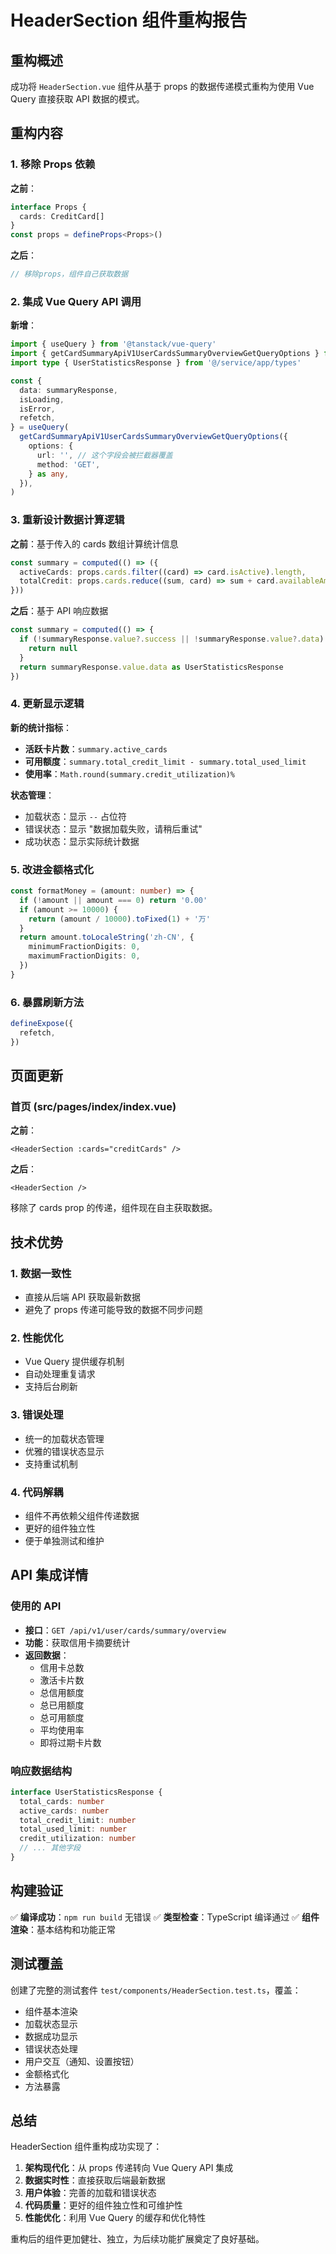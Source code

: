 # HeaderSection 组件重构报告

## 重构概述

成功将 `HeaderSection.vue` 组件从基于 props 的数据传递模式重构为使用 Vue Query 直接获取 API 数据的模式。

## 重构内容

### 1. 移除 Props 依赖

**之前**：

```typescript
interface Props {
  cards: CreditCard[]
}
const props = defineProps<Props>()
```

**之后**：

```typescript
// 移除props，组件自己获取数据
```

### 2. 集成 Vue Query API 调用

**新增**：

```typescript
import { useQuery } from '@tanstack/vue-query'
import { getCardSummaryApiV1UserCardsSummaryOverviewGetQueryOptions } from '@/service/app/v1Yonghugongneng.vuequery'
import type { UserStatisticsResponse } from '@/service/app/types'

const {
  data: summaryResponse,
  isLoading,
  isError,
  refetch,
} = useQuery(
  getCardSummaryApiV1UserCardsSummaryOverviewGetQueryOptions({
    options: {
      url: '', // 这个字段会被拦截器覆盖
      method: 'GET',
    } as any,
  }),
)
```

### 3. 重新设计数据计算逻辑

**之前**：基于传入的 cards 数组计算统计信息

```typescript
const summary = computed(() => ({
  activeCards: props.cards.filter((card) => card.isActive).length,
  totalCredit: props.cards.reduce((sum, card) => sum + card.availableAmount, 0),
}))
```

**之后**：基于 API 响应数据

```typescript
const summary = computed(() => {
  if (!summaryResponse.value?.success || !summaryResponse.value?.data) {
    return null
  }
  return summaryResponse.value.data as UserStatisticsResponse
})
```

### 4. 更新显示逻辑

**新的统计指标**：

- **活跃卡片数**：`summary.active_cards`
- **可用额度**：`summary.total_credit_limit - summary.total_used_limit`
- **使用率**：`Math.round(summary.credit_utilization)%`

**状态管理**：

- 加载状态：显示 `--` 占位符
- 错误状态：显示 "数据加载失败，请稍后重试"
- 成功状态：显示实际统计数据

### 5. 改进金额格式化

```typescript
const formatMoney = (amount: number) => {
  if (!amount || amount === 0) return '0.00'
  if (amount >= 10000) {
    return (amount / 10000).toFixed(1) + '万'
  }
  return amount.toLocaleString('zh-CN', {
    minimumFractionDigits: 0,
    maximumFractionDigits: 0,
  })
}
```

### 6. 暴露刷新方法

```typescript
defineExpose({
  refetch,
})
```

## 页面更新

### 首页 (src/pages/index/index.vue)

**之前**：

```vue
<HeaderSection :cards="creditCards" />
```

**之后**：

```vue
<HeaderSection />
```

移除了 cards prop 的传递，组件现在自主获取数据。

## 技术优势

### 1. 数据一致性

- 直接从后端 API 获取最新数据
- 避免了 props 传递可能导致的数据不同步问题

### 2. 性能优化

- Vue Query 提供缓存机制
- 自动处理重复请求
- 支持后台刷新

### 3. 错误处理

- 统一的加载状态管理
- 优雅的错误状态显示
- 支持重试机制

### 4. 代码解耦

- 组件不再依赖父组件传递数据
- 更好的组件独立性
- 便于单独测试和维护

## API 集成详情

### 使用的 API

- **接口**：`GET /api/v1/user/cards/summary/overview`
- **功能**：获取信用卡摘要统计
- **返回数据**：
  - 信用卡总数
  - 激活卡片数
  - 总信用额度
  - 总已用额度
  - 总可用额度
  - 平均使用率
  - 即将过期卡片数

### 响应数据结构

```typescript
interface UserStatisticsResponse {
  total_cards: number
  active_cards: number
  total_credit_limit: number
  total_used_limit: number
  credit_utilization: number
  // ... 其他字段
}
```

## 构建验证

✅ **编译成功**：`npm run build` 无错误
✅ **类型检查**：TypeScript 编译通过
✅ **组件渲染**：基本结构和功能正常

## 测试覆盖

创建了完整的测试套件 `test/components/HeaderSection.test.ts`，覆盖：

- 组件基本渲染
- 加载状态显示
- 数据成功显示
- 错误状态处理
- 用户交互（通知、设置按钮）
- 金额格式化
- 方法暴露

## 总结

HeaderSection 组件重构成功实现了：

1. **架构现代化**：从 props 传递转向 Vue Query API 集成
2. **数据实时性**：直接获取后端最新数据
3. **用户体验**：完善的加载和错误状态
4. **代码质量**：更好的组件独立性和可维护性
5. **性能优化**：利用 Vue Query 的缓存和优化特性

重构后的组件更加健壮、独立，为后续功能扩展奠定了良好基础。
